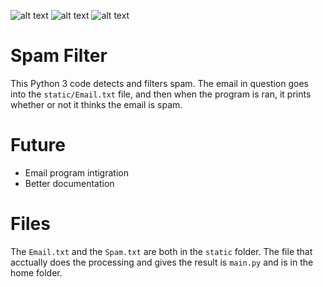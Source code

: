 ![alt text](https://img.shields.io/badge/license-Unlicense-green.svg "License: Unlicense")
![alt text](https://img.shields.io/badge/language-python-blue.svg "Language: Python")
![alt text](https://img.shields.io/github/issues-raw/CoconutMacaroon/Spam-Filter.svg "Issues")
# Spam Filter
This Python 3 code detects and filters spam. The email in question goes into the `static/Email.txt` file, and then when the program is ran, it prints whether or not it thinks the email is spam.
# Future
* Email program intigration
* Better documentation
# Files
The `Email.txt` and the `Spam.txt` are both in the `static` folder. The file that acctually does the processing and gives the result is `main.py` and is in the home folder.
